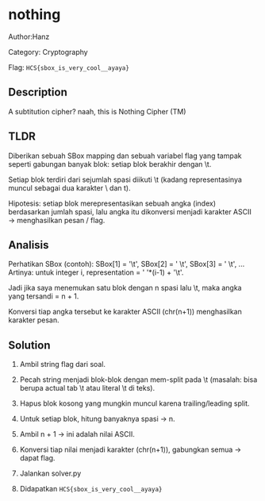 # nothing

Author:Hanz

Category: Cryptography

Flag: `HCS{sbox_is_very_cool__ayaya}`

## Description

A subtitution cipher? naah, this is Nothing Cipher (TM)

## TLDR

Diberikan sebuah SBox mapping dan sebuah variabel flag yang tampak seperti gabungan banyak blok: setiap blok berakhir dengan \t.

Setiap blok terdiri dari sejumlah spasi diikuti \t (kadang representasinya muncul sebagai dua karakter \ dan t).

Hipotesis: setiap blok merepresentasikan sebuah angka (index) berdasarkan jumlah spasi, lalu angka itu dikonversi menjadi karakter ASCII → menghasilkan pesan / flag.

## Analisis

Perhatikan SBox (contoh): SBox[1] = '\t', SBox[2] = ' \t', SBox[3] = ' \t', ...
Artinya: untuk integer i, representation = ' '*(i-1) + '\t'.

Jadi jika saya menemukan satu blok dengan n spasi lalu \t, maka angka yang tersandi = n + 1.

Konversi tiap angka tersebut ke karakter ASCII (chr(n+1)) menghasilkan karakter pesan.

## Solution

1. Ambil string flag dari soal.

2. Pecah string menjadi blok-blok dengan mem-split pada \t (masalah: bisa berupa actual tab \t atau literal \\t di teks).

3. Hapus blok kosong yang mungkin muncul karena trailing/leading split.

4. Untuk setiap blok, hitung banyaknya spasi → n.

5. Ambil n + 1 → ini adalah nilai ASCII.

6. Konversi tiap nilai menjadi karakter (chr(n+1)), gabungkan semua → dapat flag.

7. Jalankan solver.py

8. Didapatkan `HCS{sbox_is_very_cool__ayaya}`
